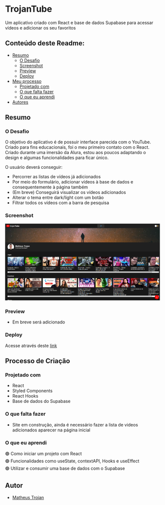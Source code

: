 # TrojanTube 

<p>Um aplicativo criado com React e base de dados Supabase para acessar vídeos e adicionar os seu favoritos</p>

## Conteúdo deste Readme:

- [Resumo](#resumo)
  - [O Desafio](#o-desafio)
  - [Screenshot](#screenshot)
  - [Preview](#preview)
  - [Deploy](#deploy)
- [Meu processo](#meu-processo)
  - [Projetado com](#projetado-com)
  - [O que falta fazer](#o-que-falta-fazer)
  - [O que eu aprendi](#o-que-eu-aprendi)
- [Autores](#autores)

## Resumo

### O Desafio

O objetivo do aplicativo é de possuir interface parecida com o YouTube. Criado para fins educacionais, foi o meu primeiro contato com o React. Criado durante uma imersão da Alura, estou aos poucos adaptando o design e algumas funcionalidades para ficar único.

O usuário deverá conseguir:

- Percorrer as listas de vídeos já adicionados
- Por meio do formulário, adicionar vídeos à base de dados e consequentemente à página também
- (Em breve) Conseguirá visualizar os vídeos adicionados
- Alterar o tema entre dark/light com um botão 
- Filtrar todos os vídeos com a barra de pesquisa

### Screenshot

![](src/images/print-demonstracao.png#vitrinedev)

### Preview

- Em breve será adicionado

### Deploy

Acesse através deste [link](https://trojantube-tan.vercel.app/)

## Processo de Criação

### Projetado com

- React
- Styled Components
- React Hooks
- Base de dados do Supabase

### O que falta fazer

- Site em construção, ainda é necessário fazer a lista de videos adicionados aparecer na página inicial

### O que eu aprendi

🟢 Como iniciar um projeto com React<br>
🟢 Funcionalidades como useState, contextAPI, Hooks e useEffect<br>
🟢 Utilizar e consumir uma base de dados com o Supabase<br>

## Autor

- [Matheus Trojan](https://www.linkedin.com/in/matheus-trojan/)
